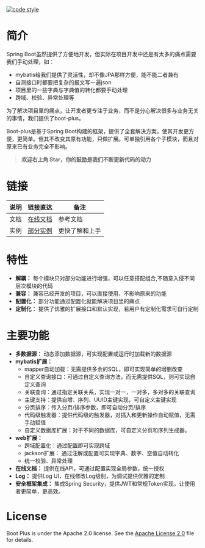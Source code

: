  <a href="https://www.apache.org/licenses/LICENSE-2.0"><img alt="code style" src="https://img.shields.io/badge/license-Apache%202-4EB1BA.svg?style=flat-square"></a>

# 简介

Spring Boot虽然提供了方便地开发，但实际在项目开发中还是有太多的痛点需要我们手动处理，如：

* mybatis给我们提供了灵活性，却不像JPA那样方便，能不能二者兼有
* 自测接口时都要把复杂的报文写一遍json
* 项目里的一些字典与字典值的转化都要手动处理
* 跨域、校验、异常处理等

为了解决项目里的痛点，让开发者更专注于业务，而不是分心解决很多与业务无关的事情，我们提供了boot-plus。

Boot-plus是基于Spring Boot构建的框架，提供了全套解决方案，使其开发更方便，更简单。但其不改变其原有功能，只做扩展。可单独引用各个子模块，而且对原来已有业务完全不影响。

> **欢迎右上角 Star，你的鼓励是我们不断更新代码的动力**

# 链接

| 说明 | 链接直达                                                     | 备注           |
| ---- | ------------------------------------------------------------ | -------------- |
| 文档 | [在线文档](https://zhouxx.github.io/boot-plus/#/README)      | 参考文档       |
| 实例 | [部分实例]( https://github.com/zhouxx/boot-plus-mybatis-jpa-samples) | 更快了解和上手 |

# 特性

* **解耦：** 每个模块只对部分功能进行增强，可以任意搭配组合,不随意入侵不同层次模块的代码
* **兼容：** 兼容已经开发的项目，可以直接使用，不影响原来的功能
* **配置化：** 部分功能通过配置化就能解决项目里的痛点
* **定制化：** 提供了优雅的扩展接口和默认实现，若用户有定制化需求可自行定制

# 主要功能

* **多数据源：** 动态添加数据源，可实现配置或运行时加载新的数据源
* **mybatis扩展：**
  * mapper自动加载：无需提供多余的SQL，即可实现简单的增删改查
  * 自定义查询接口：可通过自定义查询方法，而无需提供SQL，则可实现自定义查询
  * 关联查询：通过指定关联关系，实现一对一，一对多，多对多的关联查询
  * 主键支持：提供自增、序列、UUID主键实现，可自定义主键实现
  * 分页排序：传入分页/排序参数，即可自动分页/排序
  * 代码级触发器：提供代码级的触发器，对插入和更新操作自动赋值，无需手动赋值
  * 自定义数据库扩展：对于不同的数据库，可自定义分页和序列生成器。
* **web扩展：**
  * 跨域配置化：通过配置即可实现跨域
  * jackson扩展： 通过注解或配置可实现字典、数字、空值自动转化
  * 统一校验、异常处理
* **在线文档：** 提供在线API，可通过配置实现全局参数，统一授权
* **Log：** 提供Log UI，在线修改Log级别，为调试提供优雅的定制
* **安全框架集成：** 集成Spring Security，提供JWT和常规Token实现，让使用者更简单，更高效。

# License

Boot Plus is under the Apache 2.0 license. See the [Apache License 2.0](http://www.apache.org/licenses/LICENSE-2.0) file for details.
